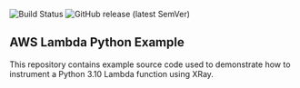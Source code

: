 ![Build Status](https://github.com/cloudacademy/lambda-python-calc-pi/actions/workflows/main.yml/badge.svg)
![GitHub release (latest SemVer)](https://img.shields.io/github/v/release/cloudacademy/lambda-python-calc-pi)

## AWS Lambda Python Example
This repository contains example source code used to demonstrate how to instrument a Python 3.10 Lambda function using XRay.